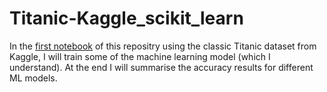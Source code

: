# Titanic-Kaggle_scikit_learn
In the [first notebook](https://github.com/animeshnanda1/Machine_and_deep_learning/blob/main/kaggle_titanic.ipynb) of this repositry using the classic Titanic dataset from Kaggle, I will train some of the machine learning model (which I understand). At the end I will summarise the accuracy results for different ML models. 
